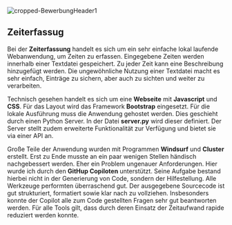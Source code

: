 ![cropped-BewerbungHeader1](https://github.com/user-attachments/assets/de3a724b-4002-4e2b-80a4-e9d588bf1930)

## Zeiterfassug

Bei der **Zeiterfassung** handelt es sich um ein sehr einfache lokal laufende Webanwendung, um Zeiten zu erfassen. Eingegebene Zeiten
werden innerhalb einer Textdatei gespeichert. Zu jeder Zeit kann eine Beschreibung hinzugefügt werden. Die ungewöhnliche Nutzung
einer Textdatei macht es sehr einfach, Einträge zu sichern, aber auch zu sichten und weiter zu verarbeiten. 

Technisch gesehen handelt es sich um eine **Webseite** mit **Javascript** und **CSS**. Für das Layout wird das Framework **Bootstrap** 
eingesetzt. Für die lokale Ausführung muss die Anwendung gehostet werden. Dies geschieht durch einen Python Server. In der Datei **server.py**
wird dieser definiert. Der Server stellt zudem erweiterte Funktionalität zur Verfügung und bietet sie via einer API an.

Große Teile der Anwendung wurden mit Programmen **Windsurf** und **Cluster** erstellt. Erst zu Ende musste an ein paar wenigen Stellen 
händisch nachgebessert werden. Eher ein Problem ungenauer Anforderungen. Hier wurde ich durch den **GitHup Copiloten** unterstützt. Seine 
Aufgabe bestand hierbei nicht in der Generierung von Code, sondern der Hilfestellung. Alle Werkzeuge performten überraschend gut. Der ausgegebene 
Sourcecode ist gut strukturiert, formatiert sowie klar nach zu vollziehen. Insbesonders konnte der Copilot alle zum Code gestellten Fragen
sehr gut beantworten werden. Für alle Tools gilt, dass durch deren Einsatz der Zeitaufwand rapide reduziert werden konnte.
